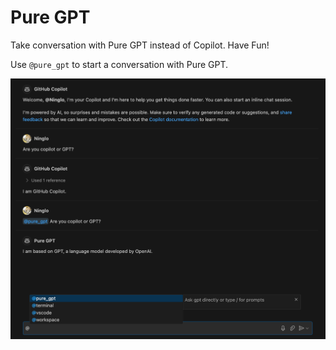 # Pure GPT

Take conversation with Pure GPT instead of Copilot. Have Fun!

Use `@pure_gpt` to start a conversation with Pure GPT.

![Example](./example.png)
